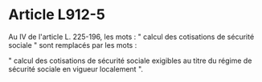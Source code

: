 # Article L912-5

Au IV de l'article L. 225-196, les mots : " calcul des cotisations de sécurité sociale " sont remplacés par les mots :

" calcul des cotisations de sécurité sociale exigibles au titre du régime de sécurité sociale en vigueur localement ".
